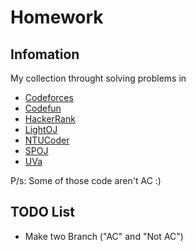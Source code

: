 # Homework
## Infomation
My collection throught solving problems in
* [Codeforces](http://codeforces.com)
* [Codefun](http://codefun.vn:8087/)
* [HackerRank](https://www.hackerrank.com/)
* [LightOJ](http://lightoj.com/)
* [NTUCoder](http://laptrinh.ntu.edu.vn/)
* [SPOJ](http://spoj.com/)
* [UVa](https://uva.onlinejudge.org/)

P/s: Some of those code aren't AC :)
## TODO List
* Make two Branch ("AC" and "Not AC")
